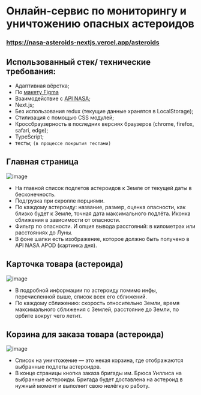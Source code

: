 # Онлайн-сервис по мониторингу и уничтожению опасных астероидов  
### https://nasa-asteroids-nextjs.vercel.app/asteroids

## Использованный стек/ технические требования:
+ Адаптивная вёрстка;
+ По [макету Figma](https://www.figma.com/file/UOdZ5Qzkif1Ideye76OpjA/Armaggedon-V2?node-id=0%3A1)
+ Взаимодействие с [API NASA](https://api.nasa.gov);
+ Next.js;
+ Без использования redux (текущие данные хранятся в LocalStorage);
+ Стилизация с помощью CSS модулей;
+ Кроссбраузерность в последних версиях браузеров (chrome, firefox, safari, edge);
+ TypeScript; 
+ тесты; `(в процессе покрытия тестами)`

 ## Главная страница
![image](https://user-images.githubusercontent.com/96003382/195371985-3cb5fa19-d4d4-4268-9959-f83c306f1a59.png)
+ На главной список подлетов астероидов к Земле от текущей даты в бесконечность. 
+ Подгрузка при скролле порциями. 
+ По каждому астероиду: название, размер, оценка опасности, как близко будет к Земле, точная дата максимального подлёта. Иконка сближения в зависимости от опасности. 
+ Фильтр по опасности. И опция вывода расстояний: в километрах или расстояниях до Луны.
+ В фоне шапки есть изображение, которое должно быть получено в API NASA APOD (картинка дня).

 ## Карточка товара (астероида)
![image](https://user-images.githubusercontent.com/96003382/195372609-d84ee7f6-0c57-4159-af32-e738f1e77141.png)
+ В подробной информации по астероиду помимо инфы, перечисленной выше, список всех его сближений. 
+ По каждому сближению: скорость относительно Земли, время максимального сближения с Землей, расстояние до Земли, по орбите вокруг чего летит.

 ## Корзина для заказа товара (астероида)
 ![image](https://user-images.githubusercontent.com/96003382/195373038-87a1569c-73a4-4083-bd69-e77ed77b65e7.png)
+ Список на уничтожение — это некая корзина, где отображаются выбранные подлеты астероидов. 
+ В конце страницы кнопка заказа бригады им. Брюса Уиллиса на выбранные астероиды. Бригада будет доставлена на астероид в нужный момент и выполнит свою нелёгкую работу.

  

